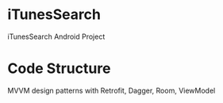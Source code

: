 # iTunesSearch
 iTunesSearch Android Project
 
# Code Structure
 MVVM design patterns with Retrofit, Dagger, Room, ViewModel


